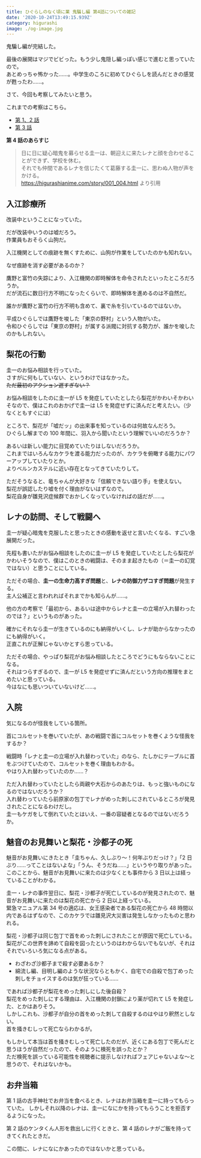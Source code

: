 ```yaml
---
title: ひぐらしのなく頃に業 鬼騙し編 第4話についての雑記
date: '2020-10-24T13:49:15.939Z'
category: higurashi
image: ./og-image.jpg
---
```


鬼騙し編が完結した。

最後の展開はマジでビビった。もう少し鬼隠し編っぽい感じで進むと思っていたので。  
あとめっちゃ怖かった……。中学生のころに初めてひぐらしを読んだときの感覚が甦ったわ……。

さて、今回も考察してみたいと思う。

これまでの考察はこちら。

- [第 1、2 話](../higurashi-gou-miscellaneous-notes-1/)
- [第 3 話](../higurashi-gou-miscellaneous-notes-onidamashi-ep-3/)

**第 4 話のあらすじ**

> 日に日に疑心暗鬼を募らせる圭一は、朝迎えに来たレナと顔を合わせることができず、学校を休む。  
> それでも仲間であるレナを信じたくて葛藤する圭一に、思わぬ人物が声をかける。  
> https://higurashianime.com/story/001_004.html より引用

## 入江診療所

改装中ということになっていた。

だが改装中いうのは嘘だろう。  
作業員もおそらく山狗だ。

入江機関としての痕跡を無くすために、山狗が作業をしていたのかも知れない。

なぜ痕跡を消す必要があるのか？

鷹野と富竹の失踪により、入江機関の即時解体を命令されたといったところだろうか。  
だが流石に数日行方不明になったくらいで、即時解体を進めるのは不自然だ。

誰かが鷹野と富竹の行方不明も含めて、裏で糸を引いているのではないか。

平成ひぐらしでは鷹野を唆した「東京の野村」という人物がいた。  
令和ひぐらしでは「東京の野村」が属する派閥に対抗する勢力が、誰かを唆したのかもしれない。

## 梨花の行動

圭一のお悩み相談を行っていた。  
さすがに何もしていない、というわけではなかった。  
~~ただ最初のアクション遅すぎない？~~

お悩み相談をしたのに圭一が L5 を発症していたとしたら梨花がかわいそかわいそなので、僕はこれのおかげで圭一は L5 を発症せずに済んだと考えたい。（少なくともすぐには）

ところで、梨花が「嘘だッ」の出来事を知っているのは何故なんだろう。  
ひぐらし解までの 100 年間に、羽入から聞いたという理解でいいのだろうか？

あるいは新しい能力に目覚めていたりはしないだろうか。  
これまではいろんなカケラを渡る能力だったのが、カケラを俯瞰する能力にパワーアップしていたりとか。  
よりベルンカステルに近い存在となってきていたりして。

ただそうなると、竜ちゃんが大好きな「信頼できない語り手」を使えない。  
梨花が誤認したり嘘を付く理由がないはずなので。  
梨花自身が雛見沢症候群でおかしくなっていなければの話だが……。

## レナの訪問、そして戦闘へ

圭一が疑心暗鬼を克服したと思ったときの感動を返せと言いたくなる、すごい急展開だった。

先程も書いたがお悩み相談をしたのに圭一が L5 を発症していたとしたら梨花がかわいそうなので、僕はこのときの戦闘は、そのまま起きたもの（＝圭一の幻覚ではない）と思うことにしている。

ただその場合、**圭一の生命力高すぎ問題**と、**レナの防御力ザコすぎ問題**が発生する。  
主人公補正と言われればそれまでかも知らんが……。

他の方の考察で「最初から、あるいは途中からレナと圭一の立場が入れ替わったのでは？」というものがあった。

確かにそれなら圭一が生きているのにも納得がいくし、レナが助からなかったのにも納得がいく。  
正直これが正解じゃないかとすら思っている。

ただその場合、やっぱり梨花がお悩み相談したところでどうにもならないことになる。  
それはつらすぎるので、圭一が L5 を発症せずに済んだという方向の推理をまとめたいと思っている。  
今はなにも思いついていないけど……。

## 入院

気になるのが怪我をしている箇所。

首にコルセットを巻いていたが、あの戦闘で首にコルセットを巻くような怪我をするか？

戦闘時「レナと圭一の立場が入れ替わっていた」のなら、たしかにテーブルに首をぶつけていたので、コルセットを巻く理由もわかる。  
やはり入れ替わっていたのか……？

ただ入れ替わっていたとしたら両親や大石からのあたりは、もっと強いものになるのではないだろうか？  
入れ替わっていたら前原家の包丁でレナがめった刺しにされているところが発見されたことになるわけだし。  
圭一もケガをして倒れていたとはいえ、一番の容疑者となるのではないだろうか。

## 魅音のお見舞いと梨花・沙都子の死

魅音がお見舞いにきたとき「圭ちゃん、久しぶり〜！何年ぶりだっけ？」「2 日ぶり……ってことはないよな」「うん、そうだね……」というやり取りがあった。  
このことから、魅音がお見舞いに来たのは少なくとも事件から 3 日以上は経っていることがわかる。

圭一・レナの事件翌日に、梨花・沙都子が死亡しているのが発見されたので、魅音がお見舞いに来たのは梨花の死亡から 2 日以上経っている。  
緊急マニュアル第 34 号の適応は、女王感染者である梨花の死亡から 48 時間以内であるはずなので、このカケラでは雛見沢大災害は発生しなかったものと思われる。

梨花・沙都子は同じ包丁で首をめった刺しにされたことが原因で死亡している。  
梨花がこの世界を諦めて自殺を図ったというのはわからないでもないが、それはそれでいろいろ気になる点がある。

- わざわざ沙都子まで殺す必要あるか？
- 綿流し編、目明し編のような状況ならともかく、自宅での自殺で包丁めった刺しをチョイスするのは気が狂っている……

であれば沙都子が梨花をめった刺しにした後自殺？  
梨花をめった刺しにする理由は、入江機関の封鎖により薬が切れて L5 を発症した、とかはありそう。  
しかしこれも、沙都子が自分の首をめった刺して自殺するのはやはり釈然としない。  
首を掻きむしって死亡ならわかるが。

もしかして本当は首を掻きむしって死亡したのだが、近くにある包丁で死んだと思うほうが自然だったので、そのように検死を誤ったとか？  
ただ検死を誤っている可能性を視聴者に提示しなければフェアじゃないよな〜と思うので、それはないかも。

## お弁当箱

第 1 話の古手神社でお弁当を食べるとき、レナはお弁当箱を圭一に持ってもらっていた。
しかしそれ以降のレナは、圭一になにかを持ってもらうことを拒否するようになった。

第 2 話のケンタくん人形を救出しに行くときと、第 4 話のレナがご飯を持ってきてくれたときだ。

この間に、レナになにかあったのではないかと思っている。
